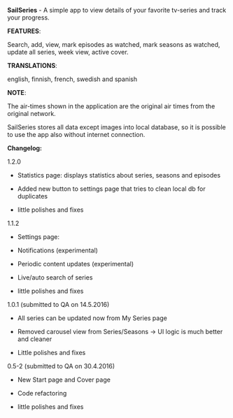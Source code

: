 **SailSeries** - A simple app to view details of your favorite tv-series and track your progress.

**FEATURES**:

Search, add, view, mark episodes as watched, mark seasons as watched, update all series, week view, active cover.

**TRANSLATIONS**:

english, finnish, french, swedish and spanish

**NOTE**:

The air-times shown in the application are the original air times from the original network.

SailSeries stores all data except images into local database, so it is possible to use the app also without internet connection.

**Changelog:**

1.2.0

- Statistics page: displays statistics about series, seasons and episodes

- Added new button to settings page that tries to clean local db for duplicates

- little polishes and fixes

1.1.2

- Settings page:

- Notifications (experimental)

- Periodic content updates (experimental)

- Live/auto search of series

- little polishes and fixes

1.0.1 (submitted to QA on 14.5.2016)

- All series can be updated now from My Series page

- Removed carousel view from Series/Seasons -> UI logic is much better and cleaner

- Little polishes and fixes

0.5-2 (submitted to QA on 30.4.2016)

- New Start page and Cover page

- Code refactoring

- little polishes and fixes
